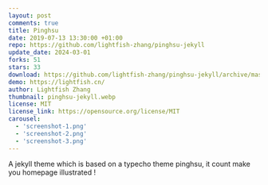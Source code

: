 ```yaml
---
layout: post
comments: true
title: Pinghsu
date: 2019-07-13 13:30:00 +01:00
repo: https://github.com/lightfish-zhang/pinghsu-jekyll
update_date: 2024-03-01
forks: 51
stars: 33
download: https://github.com/lightfish-zhang/pinghsu-jekyll/archive/master.zip
demo: https://lightfish.cn/
author: Lightfish Zhang
thumbnail: pinghsu-jekyll.webp
license: MIT
license_link: https://opensource.org/license/MIT
carousel:
  - 'screenshot-1.png'
  - 'screenshot-2.png'
  - 'screenshot-3.png'
---
```


A jekyll theme which is based on a typecho theme pinghsu, it count make you homepage illustrated !
